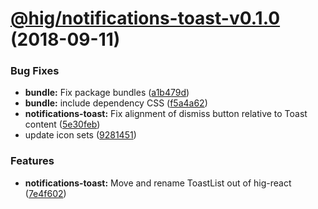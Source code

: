 # [@hig/notifications-toast-v0.1.0](https://github.com/Autodesk/hig/compare/@hig/notifications-toast@0.0.0...@hig/notifications-toast@0.1.0) (2018-09-11)


### Bug Fixes

* **bundle:** Fix package bundles ([a1b479d](https://github.com/Autodesk/hig/commit/a1b479d))
* **bundle:** include dependency CSS ([f5a4a62](https://github.com/Autodesk/hig/commit/f5a4a62))
* **notifications-toast:** Fix alignment of dismiss button relative to Toast content ([5e30feb](https://github.com/Autodesk/hig/commit/5e30feb))
* update icon sets ([9281451](https://github.com/Autodesk/hig/commit/9281451))


### Features

* **notifications-toast:** Move and rename ToastList out of hig-react ([7e4f602](https://github.com/Autodesk/hig/commit/7e4f602))
